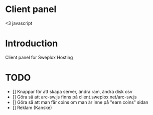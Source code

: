 # Client panel

<3 javascript

# Introduction

Client panel for Sweplox Hosting

# TODO

- [] Knappar för att skapa server, ändra ram, ändra disk osv
- [] Göra så att arc-sw.js finns på client.sweplox.net/arc-sw.js
- [] Göra så att man får coins om man är inne på "earn coins" sidan
- [] Reklam (Kanske)
